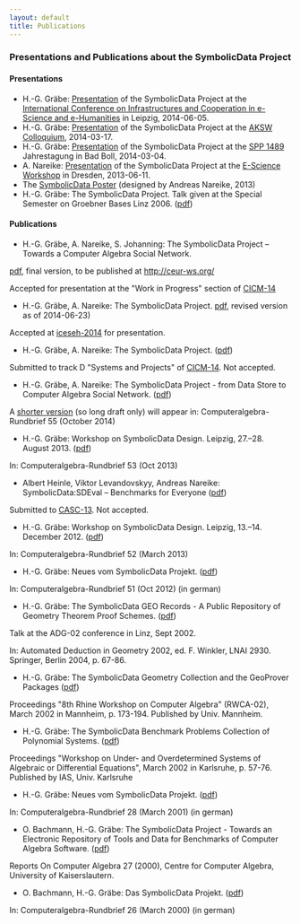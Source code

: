 ```yaml
---
layout: default
title: Publications
---
```


### Presentations and Publications about the SymbolicData Project

#### Presentations

-   H.-G. Gräbe: [Presentation](http://symbolicdata.uni-leipzig.de/Presentations/Iceseh-14.pdf) of the SymbolicData Project at the [International Conference on Infrastructures and Cooperation in e-Science and e-Humanities](http://openaccess.tu-dresden.de/ocs/index.php/ic-escience/iceseh2014) in Leipzig, 2014-06-05.
-   H.-G. Gräbe: [Presentation](http://symbolicdata.uni-leipzig.de/Presentations/AKSW-14_3.pdf) of the SymbolicData Project at the [AKSW Colloquium](http://aksw.org/Events.html), 2014-03-17.
-   H.-G. Gräbe: [Presentation](http://symbolicdata.uni-leipzig.de/Presentations/BadBoll-14.pdf) of the SymbolicData Project at the [SPP 1489](http://www.computeralgebra.de/) Jahrestagung in Bad Boll, 2014-03-04.
-   A. Nareike: [Presentation](http://symbolicdata.uni-leipzig.de/Presentations/eScience-20130611.pdf) of the SymbolicData Project at the [E-Science Workshop](http://www.escience-sachsen.de/?p=1342) in Dresden, 2013-06-11.
-   The [SymbolicData Poster](http://symbolicdata.uni-leipzig.de/Uploads/overview-poster.pdf) (designed by Andreas Nareike, 2013)
-   H.-G. Gräbe: The SymbolicData Project. Talk given at the Special Semester on Groebner Bases Linz 2006. ([pdf](http://symbolicdata.uni-leipzig.de/Papers/linz-06.pdf))

#### Publications

-   H.-G. Gräbe, A. Nareike, S. Johanning: The SymbolicData Project – Towards a Computer Algebra Social Network.

  
[pdf](http://symbolicdata.uni-leipzig.de/Papers/cicm-14-wip.pdf), final version, to be published at <http://ceur-ws.org/>

Accepted for presentation at the "Work in Progress" section of [CICM-14](http://www.cicm-conference.org/2014)

-   H.-G. Gräbe, A. Nareike: The SymbolicData Project. [pdf](http://symbolicdata.uni-leipzig.de/Papers/ic-14.pdf), revised version as of 2014-06-23)

  
Accepted at [iceseh-2014](http://openaccess.tu-dresden.de/ocs/index.php/ic-escience/iceseh2014) for presentation.

-   H.-G. Gräbe, A. Nareike: The SymbolicData Project. ([pdf](http://symbolicdata.uni-leipzig.de/Papers/cicm-14.pdf))

  
Submitted to track D "Systems and Projects" of [CICM-14](http://www.cicm-conference.org/2014). Not accepted.

-   H.-G. Gräbe, A. Nareike: The SymbolicData Project - from Data Store to Computer Algebra Social Network. ([pdf](http://symbolicdata.uni-leipzig.de/Papers/car-54.pdf))

  
A [shorter version](http://symbolicdata.uni-leipzig.de/Papers/car-54b.pdf) (so long draft only) will appear in: Computeralgebra-Rundbrief 55 (October 2014)

-   H.-G. Gräbe: Workshop on SymbolicData Design. Leipzig, 27.–28. August 2013. ([pdf](http://symbolicdata.uni-leipzig.de/Papers/car-53.pdf))

  
In: Computeralgebra-Rundbrief 53 (Oct 2013)

-   Albert Heinle, Viktor Levandovskyy, Andreas Nareike: SymbolicData:SDEval – Benchmarks for Everyone ([pdf](http://symbolicdata.uni-leipzig.de/Papers/casc2013-preprint.pdf))

  
Submitted to [CASC-13](http://www14.in.tum.de/CASC2013). Not accepted.

-   H.-G. Gräbe: Workshop on SymbolicData Design. Leipzig, 13.–14. December 2012. ([pdf](http://symbolicdata.uni-leipzig.de/Papers/car-52.pdf))

  
In: Computeralgebra-Rundbrief 52 (March 2013)

-   H.-G. Gräbe: Neues vom SymbolicData Projekt. ([pdf](http://symbolicdata.uni-leipzig.de/Papers/car-51.pdf))

  
In: Computeralgebra-Rundbrief 51 (Oct 2012) (in german)

-   H.-G. Gräbe: The SymbolicData GEO Records - A Public Repository of Geometry Theorem Proof Schemes. ([pdf](http://symbolicdata.uni-leipzig.de/Papers/linz-02.pdf))

  
Talk at the ADG-02 conference in Linz, Sept 2002.

In: Automated Deduction in Geometry 2002, ed. F. Winkler, LNAI 2930. Springer, Berlin 2004, p. 67-86.

-   H.-G. Gräbe: The SymbolicData Geometry Collection and the GeoProver Packages ([pdf](http://symbolicdata.uni-leipzig.de/Papers/rwca-02.pdf))

  
Proceedings "8th Rhine Workshop on Computer Algebra" (RWCA-02), March 2002 in Mannheim, p. 173-194. Published by Univ. Mannheim.

-   H.-G. Gräbe: The SymbolicData Benchmark Problems Collection of Polynomial Systems. ([pdf](http://symbolicdata.uni-leipzig.de/Papers/karlsruhe-02.pdf))

  
Proceedings "Workshop on Under- and Overdetermined Systems of Algebraic or Differential Equations", March 2002 in Karlsruhe, p. 57-76. Published by IAS, Univ. Karlsruhe

-   H.-G. Gräbe: Neues vom SymbolicData Projekt. ([pdf](http://symbolicdata.uni-leipzig.de/Papers/car-28.pdf))

  
In: Computeralgebra-Rundbrief 28 (March 2001) (in german)

-   O. Bachmann, H.-G. Gräbe: The SymbolicData Project - Towards an Electronic Repository of Tools and Data for Benchmarks of Computer Algebra Software. ([pdf](http://symbolicdata.uni-leipzig.de/Papers/issac2000.pdf))

  
Reports On Computer Algebra 27 (2000), Centre for Computer Algebra, University of Kaiserslautern.

-   O. Bachmann, H.-G. Gräbe: Das SymbolicData Projekt. ([pdf](http://symbolicdata.uni-leipzig.de/Papers/car-26.pdf))

  
In: Computeralgebra-Rundbrief 26 (March 2000) (in german)


